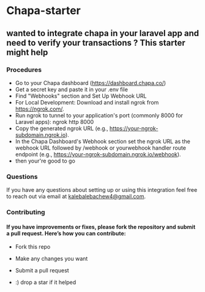# Chapa-starter
## wanted to integrate chapa in your laravel app and need to verify your transactions ? This starter might help

### Procedures

- Go to your Chapa dashboard (https://dashboard.chapa.co/)
- Get a secret key and paste it in your .env file
- Find "Webhooks" section and Set Up Webhook URL
- For Local Development: Download and install ngrok from https://ngrok.com/.
- Run ngrok to tunnel to your application's port (commonly 8000 for Laravel apps): ngrok http 8000
- Copy the generated ngrok URL (e.g., https://your-ngrok-subdomain.ngrok.io).
- In the Chapa Dashboard's Webhook section set the ngrok URL as the webhook URL followed by /webhook or yourwebhook handler route endpoint (e.g., https://your-ngrok-subdomain.ngrok.io/webhook).
- then your're good to go 
### Questions
If you have any questions about setting up or using this integration feel free to reach out via email at kalebalebachew4@gmail.com.
### Contributing
#### If you have improvements or fixes, please fork the repository and submit a pull request. Here’s how you can contribute:
- Fork this repo
- Make any changes you want
- Submit a pull request

- :) drop a star if it helped 

